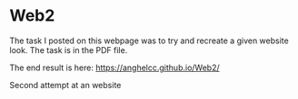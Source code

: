 # Web2

The task I posted on this webpage was to try and recreate a given website look.
The task is in the PDF file.

The end result is here:
https://anghelcc.github.io/Web2/


Second attempt at an website
